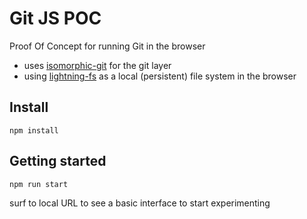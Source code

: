 # Git JS POC

Proof Of Concept for running Git in the browser

- uses [isomorphic-git](https://github.com/isomorphic-git/isomorphic-git) for the git layer
- using [lightning-fs](https://github.com/isomorphic-git/lightning-fs) as a local (persistent) file system in the browser

## Install

```
npm install
```

## Getting started

```
npm run start
```

surf to local URL to see a basic interface to start experimenting
